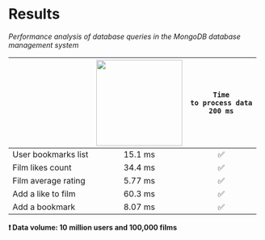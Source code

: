 # Results

_Performance analysis of database queries in the MongoDB database management system_


|                            |<a href="https://www.mongodb.com"><img width="170" src="https://www.vectorlogo.zone/logos/mongodb/mongodb-ar21.svg"></a>|`Time`<br>`to process data`<br>`200 ms`|
|----------------------------|:--------------------:|:--------------------:|
|User bookmarks list          |        15.1 ms       |          ✅          |
|Film likes count            |        34.4 ms       |          ✅          |
|Film average rating        |        5.77 ms       |          ✅          |
|Add a like to film         |        60.3 ms       |          ✅          |
|Add a bookmark              |        8.07 ms       |          ✅          |


**:heavy_exclamation_mark: Data volume: 10 million users and 100,000 films**